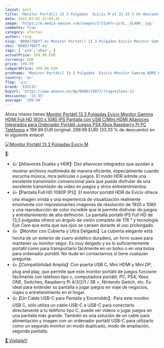 ```yaml
---
layout: post
title: 'Monitor Portátil 13 3 Pulgadas  Eviciv M al 33.33 % de descuento'
date: 2021-03-02 15:03:43
image: 'https://m.media-amazon.com/images/I/51y6Yv-piYL._SL400_.jpg'
comments: true
category: ofertas
author: ring
slug: 'B08DJ7Q6Y7-es Monitor Portátil 13 3 Pulgadas Eviciv Monitor Gaming HDMI...'
sku: 'B08DJ7Q6Y7-es'
tags: [ 'ps4','xbox', ]
actualPrice: 199.99 EUR
currency: EUR
price: 199.99
comparePrice: 299.99 EUR
prodname: 'Monitor Portátil 13 3 Pulgadas  Eviciv Monitor Gaming HDMI Full HD 1920 x 1080 IPS Pantalla con USB C/Mini HDMI  Altavoces Integrados para Ordenador Portátil Juegos PS4 Xbox Raspberry Pi PC Teléfonos'
country: 'es'
flag: '🇪🇸'
brand: 'EVICIV'
buyurl: 'https://www.amazon.es/dp/B08DJ7Q6Y7/?tag=tolees-21'
descuento: '33.33'
average: '199.99'
---
```


Ahora mismo tienes [Monitor Portátil 13 3 Pulgadas  Eviciv Monitor Gaming HDMI Full HD 1920 x 1080 IPS Pantalla con USB C/Mini HDMI  Altavoces Integrados para Ordenador Portátil Juegos PS4 Xbox Raspberry Pi PC Teléfonos](https://www.amazon.es/dp/B08DJ7Q6Y7/?tag=tolees-21) a 199.99 EUR (original: 299.99 EUR) (33.33 %  de descuento) en el siguiente enlace!

[![Monitor Portátil 13 3 Pulgadas  Eviciv M](https://m.media-amazon.com/images/I/51y6Yv-piYL._SL400_.jpg)](https://www.amazon.es/dp/B08DJ7Q6Y7/?tag=tolees-21)

🔎:

- 👍【Altavoces Duales y HDR】Dos altavoces integrados que ayudan a mostrar archivos multimedia de manera eficiente, especialmente cuando escucha música, mira películas o juegos. El modo HDR admite una excelente transmisión convencional para que pueda disfrutar de una excelente transmisión de video en juegos y otros entretenimientos.
- 👍【Pantalla Full HD 1080P IPS】El monitor portátil HDR de Eviciv ofrece una imagen vívida y una experiencia de visualización realmente envolvente con impresionantes imágenes de resolución de 1920 x 1080 y una reproducción de color increíble que le permite disfrutar de juegos y entretenimiento de alta definición. La pantalla portátil IPS Full HD de 13,3 pulgadas ofrece un ángulo de visión completo de 178 ° y tecnología Eye Care que evita que sus ojos se cansen durante el uso prolongado.
- 👍 【Monitor con Cubierta y Ultra Delgado】La cubierta elegante está hecha de un exterior de cuero sintético duradero, un forro suave para mantener su monitor segur. Es muy delgado y es lo suficientemente portátil como para transportarlo fácilmente en un bolso o en una bolsa para ordenador portátil. No dude en contactarnos si tiene cualquier pregunta.
- 👍【Compatibilidad Amplia】Con puerta USB C, Mini HDMI y Mini DP, plug and play, que permite que este monitor portátil de juegos funcione fácilmente con teléfono tipo c, computadora portátil, PC, PS4, Xbox ONE, Switches, Raspberry Pi 4/3/2/1 / 3B +, Nintendo Switch, etc. Es ideal para extender su pantalla o jugar juegos en viaje de negocios, viajes o entretenimiento en el hogar.
- 👍【Un Cable USB-C para Pantalla y Encendido】 Para este monitor USB C, sólo utiliza un cable USB-C a USB-C para conectarlo directamente a tu teléfono tipo C, puede ver vídeos o jugar juegos en una pantalla más grande. También es una solución de un cable para alimentación y imagen con un ordenador portátil USB-C para utilizarlo como un segundo monitor en modo duplicado, modo de ampliación, segunda pantalla.

[🛒 Visítala!!!](https://www.amazon.es/dp/B08DJ7Q6Y7/?tag=tolees-21)
